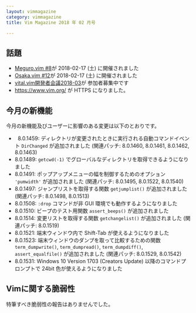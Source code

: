 ```yaml
---
layout: vimmagazine
category: vimmagazine
title: Vim Magazine 2018 年 02 月号

---
```

## 話題

*   [Meguro.vim #8](https://megurovim.connpass.com/event/76881/)が 2018-02-17 (土) に開催されました
*   [Osaka.vim #12](https://osaka-vim.connpass.com/event/77504/)が 2018-02-17 (土) に開催されました
*   [vital.vim開発者会議2018-03](https://fablicvim.connpass.com/event/74842/)が 参加者募集中です
*   <https://www.vim.org/> が HTTPS になりました。

## 今月の新機能

今月の新機能及びユーザーに影響のある変更は以下のとおりです。

*   8.0.1459: ディレクトリが変更されたときに実行される自動コマンドイベント `DirChanged` が追加されました (関連パッチ: 8.0.1460, 8.0.1461, 8.0.1462, 8.0.1463)
*   8.0.1489: `getcwd(-1)` でグローバルなディレクトリを取得できるようになりました
*   8.0.1491: ポップアップメニューの幅を制御するためのオプション `'pumwidth'` が追加されました (関連パッチ: 8.0.1495, 8.0.1522, 8.0.1540)
*   8.0.1497: ジャンプリストを取得する関数 `getjumplist()` が追加されました (関連パッチ: 8.0.1498, 8.0.1513)
*   8.0.1508: `:drop` コマンドが非 GUI 環境でも動作するようになりました
*   8.0.1510: ビープのテスト用関数 `assert_beeps()` が追加されました
*   8.0.1514: 変更リストを取得する関数 `getchangelist()` が追加されました (関連パッチ: 8.0.1519)
*   8.0.1521: 端末ウィンドウ内で Shift-Tab が使えるようになりました
*   8.0.1523: 端末ウィンドウのダンプを取って比較するための関数 `term_dumpwrite()`, `term_dumpread()`, `term_dumpdiff()`, `assert_equalfile()` が追加されました (関連パッチ: 8.0.1529, 8.0.1542)
*   8.0.1531: Windows 10 Version 1703 (Creators Update) 以降のコマンドプロンプトで 24bit 色が使えるようになりました

## Vimに関する脆弱性

特筆すべき脆弱性の報告はありませんでした。
